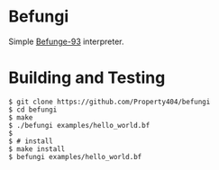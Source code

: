 # Befungi
Simple [Befunge-93](https://esolangs.org/wiki/Befunge) interpreter.  

# Building and Testing
```shell
$ git clone https://github.com/Property404/befungi
$ cd befungi
$ make
$ ./befungi examples/hello_world.bf
$ 
$ # install
$ make install
$ befungi examples/hello_world.bf
```
